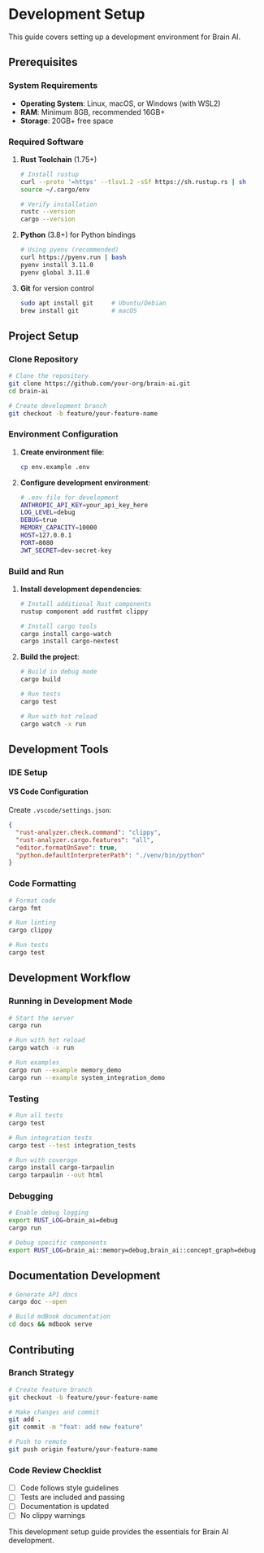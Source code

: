 # Development Setup

This guide covers setting up a development environment for Brain AI.

## Prerequisites

### System Requirements

- **Operating System**: Linux, macOS, or Windows (with WSL2)
- **RAM**: Minimum 8GB, recommended 16GB+
- **Storage**: 20GB+ free space

### Required Software

1. **Rust Toolchain** (1.75+)
   ```bash
   # Install rustup
   curl --proto '=https' --tlsv1.2 -sSf https://sh.rustup.rs | sh
   source ~/.cargo/env
   
   # Verify installation
   rustc --version
   cargo --version
   ```

2. **Python** (3.8+) for Python bindings
   ```bash
   # Using pyenv (recommended)
   curl https://pyenv.run | bash
   pyenv install 3.11.0
   pyenv global 3.11.0
   ```

3. **Git** for version control
   ```bash
   sudo apt install git     # Ubuntu/Debian
   brew install git         # macOS
   ```

## Project Setup

### Clone Repository

```bash
# Clone the repository
git clone https://github.com/your-org/brain-ai.git
cd brain-ai

# Create development branch
git checkout -b feature/your-feature-name
```

### Environment Configuration

1. **Create environment file**:
   ```bash
   cp env.example .env
   ```

2. **Configure development environment**:
   ```bash
   # .env file for development
   ANTHROPIC_API_KEY=your_api_key_here
   LOG_LEVEL=debug
   DEBUG=true
   MEMORY_CAPACITY=10000
   HOST=127.0.0.1
   PORT=8080
   JWT_SECRET=dev-secret-key
   ```

### Build and Run

1. **Install development dependencies**:
   ```bash
   # Install additional Rust components
   rustup component add rustfmt clippy
   
   # Install cargo tools
   cargo install cargo-watch
   cargo install cargo-nextest
   ```

2. **Build the project**:
   ```bash
   # Build in debug mode
   cargo build
   
   # Run tests
   cargo test
   
   # Run with hot reload
   cargo watch -x run
   ```

## Development Tools

### IDE Setup

#### VS Code Configuration

Create `.vscode/settings.json`:

```json
{
  "rust-analyzer.check.command": "clippy",
  "rust-analyzer.cargo.features": "all",
  "editor.formatOnSave": true,
  "python.defaultInterpreterPath": "./venv/bin/python"
}
```

### Code Formatting

```bash
# Format code
cargo fmt

# Run linting
cargo clippy

# Run tests
cargo test
```

## Development Workflow

### Running in Development Mode

```bash
# Start the server
cargo run

# Run with hot reload
cargo watch -x run

# Run examples
cargo run --example memory_demo
cargo run --example system_integration_demo
```

### Testing

```bash
# Run all tests
cargo test

# Run integration tests
cargo test --test integration_tests

# Run with coverage
cargo install cargo-tarpaulin
cargo tarpaulin --out html
```

### Debugging

```bash
# Enable debug logging
export RUST_LOG=brain_ai=debug
cargo run

# Debug specific components
export RUST_LOG=brain_ai::memory=debug,brain_ai::concept_graph=debug
```

## Documentation Development

```bash
# Generate API docs
cargo doc --open

# Build mdBook documentation
cd docs && mdbook serve
```

## Contributing

### Branch Strategy

```bash
# Create feature branch
git checkout -b feature/your-feature-name

# Make changes and commit
git add .
git commit -m "feat: add new feature"

# Push to remote
git push origin feature/your-feature-name
```

### Code Review Checklist

- [ ] Code follows style guidelines
- [ ] Tests are included and passing
- [ ] Documentation is updated
- [ ] No clippy warnings

This development setup guide provides the essentials for Brain AI development.
